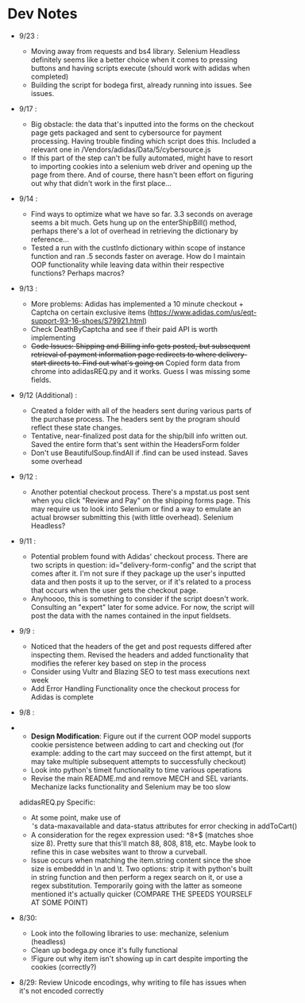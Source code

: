 # Dev Notes
- 9/23 :
	- Moving away from requests and bs4 library. Selenium Headless definitely seems like a better choice when it comes to pressing buttons and having scripts execute (should work with adidas when completed)
	- Building the script for bodega first, already running into issues. See issues.
- 9/17 :
	- Big obstacle: the data that's inputted into the forms on the checkout page gets packaged and sent to cybersource for payment processing. Having trouble finding which script does this. Included a relevant one in /Vendors/adidas/Data/5/cybersource.js 
	- If this part of the step can't be fully automated, might have to resort to importing cookies into a selenium web driver and opening up the page from there. And of course, there hasn't been effort on figuring out why that didn't work in the first place...
- 9/14 :
	- Find ways to optimize what we have so far. 3.3 seconds on average seems a bit much. Gets hung up on the enterShipBill() method, perhaps there's a lot of overhead in retrieving the dictionary 
by reference...
	- Tested a run with the custInfo dictionary within scope of instance function and ran .5 seconds faster on average. How do I maintain OOP functionality while leaving data within their respective functions? Perhaps macros?
- 9/13 :
	- More problems: Adidas has implemented a 10 minute checkout + Captcha on certain exclusive items (https://www.adidas.com/us/eqt-support-93-16-shoes/S79921.html)
	- Check DeathByCaptcha and see if their paid API is worth implementing
	- ~~Code Issues: Shipping and Billing info gets posted, but subsequent retrieval of payment information page redirects to where delivery-start directs to. Find out what's going on~~ Copied form data from chrome into adidasREQ.py and it works. Guess I was missing some fields.
- 9/12 (Additional) :
	- Created a folder with all of the headers sent during various parts of the purchase process. The headers sent by the program should reflect these state changes.
	- Tentative, near-finalized post data for the ship/bill info written out. Saved the entire form that's sent within the HeadersForm folder
	- Don't use BeautifulSoup.findAll if .find can be used instead. Saves some overhead
- 9/12 :
	- Another potential checkout process. There's a mpstat.us post sent when you click "Review and Pay" on the shipping forms page. This may require us to look into Selenium or find a way to emulate an actual browser submitting this (with little overhead). Selenium Headless?
- 9/11 :
	- Potential problem found with Adidas' checkout process. There are two scripts in question: id="delivery-form-config" and the script that comes after it. I'm not sure if they package up the user's inputted data and then posts it up to the server, or if it's related to a process that occurs when the user gets the checkout page.
	- Anyhoooo, this is something to consider if the script doesn't work. Consulting an "expert" later for some advice. For now, the script will post the data with the names contained in the input fieldsets.
- 9/9 : 
	- Noticed that the headers of the get and post requests differed after inspecting them. Revised the headers and added functionality that modifies the referer key based on step in the process
	- Consider using Vultr and Blazing SEO to test mass executions next week
	- Add Error Handling Functionality once the checkout process for Adidas is complete
- 9/8 : 
- 	- **Design Modification**: Figure out if the current OOP model supports cookie persistence between adding to cart and checking out (for example: adding to the cart may succeed on the first attempt, but it may take multiple subsequent attempts to successfully checkout)
	- Look into python's timeit functionality to time various operations
	- Revise the main README.md and remove MECH and SEL variants. Mechanize lacks functionality and Selenium may be too slow
	
	adidasREQ.py Specific:
	- At some point, make use of <option>'s data-maxavailable and data-status attributes for error checking in addToCart()
	- A consideration for the regex expression used: ^8+$ (matches shoe size 8). Pretty sure that this'll match 88, 808, 818, etc. Maybe look to refine this in case websites want to throw a curveball.
	- Issue occurs when matching the item.string content since the shoe size is embeddd in \n and \t. Two options: strip it with python's built in string function and then perform a regex search on it, or use a regex substitution. Temporarily going with the latter as someone mentioned it's actually quicker (COMPARE THE SPEEDS YOURSELF AT SOME POINT)
- 8/30: 
	- Look into the following libraries to use: mechanize, selenium (headless)
	- Clean up bodega.py once it's fully functional
	- !Figure out why item isn't showing up in cart despite importing the cookies (correctly?)
- 8/29: Review Unicode encodings, why writing to file has issues when it's not encoded correctly
